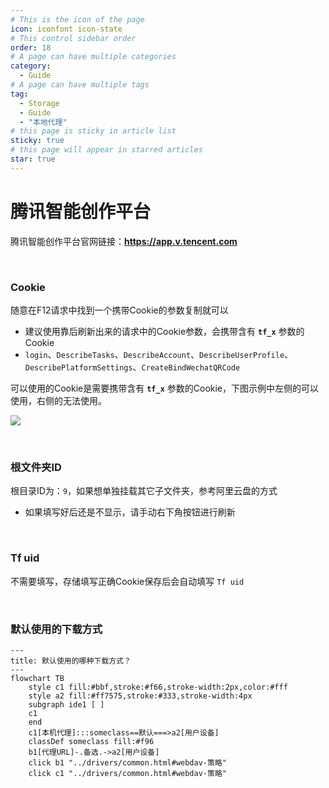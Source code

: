 ```yaml
---
# This is the icon of the page
icon: iconfont icon-state
# This control sidebar order
order: 18
# A page can have multiple categories
category:
  - Guide
# A page can have multiple tags
tag:
  - Storage
  - Guide
  - "本地代理"
# this page is sticky in article list
sticky: true
# this page will appear in starred articles
star: true
---
```


# 腾讯智能创作平台

腾讯智能创作平台官网链接：**https://app.v.tencent.com**

<br/>



### **Cookie**

随意在F12请求中找到一个携带Cookie的参数复制就可以

- 建议使用靠后刷新出来的请求中的Cookie参数，会携带含有 **`tf_x`** 参数的Cookie
- `login`、`DescribeTasks`、`DescribeAccount`、`DescribeUserProfile`、`DescribePlatformSettings`、`CreateBindWechatQRCode`

可以使用的Cookie是需要携带含有 **`tf_x`** 参数的Cookie，下图示例中左侧的可以使用，右侧的无法使用。

![](/img/drivers/vtencent/vtencent_cookie.png)

<br/>



### **根文件夹ID**

根目录ID为：`9`，如果想单独挂载其它子文件夹，参考阿里云盘的方式

- 如果填写好后还是不显示，请手动右下角按钮进行刷新

<br/>



### **Tf uid**

不需要填写，存储填写正确Cookie保存后会自动填写 `Tf uid`

<br/>



### **默认使用的下载方式**


```mermaid
---
title: 默认使用的哪种下载方式？
---
flowchart TB
    style c1 fill:#bbf,stroke:#f66,stroke-width:2px,color:#fff
    style a2 fill:#ff7575,stroke:#333,stroke-width:4px
    subgraph ide1 [ ]
    c1
    end
    c1[本机代理]:::someclass==默认===>a2[用户设备]
    classDef someclass fill:#f96
    b1[代理URL]-.备选.->a2[用户设备]
    click b1 "../drivers/common.html#webdav-策略"
    click c1 "../drivers/common.html#webdav-策略"
```
